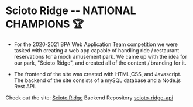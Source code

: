 # Scioto Ridge -- NATIONAL CHAMPIONS 🏆

- For the 2020-2021 BPA Web Application Team competition we were tasked with creating a web app capable of handling ride / restaurant reservations for a mock amusement park. We came up with the idea for our park, "Scioto Ridge", and created all of the content / branding for it. 

- The frontend of the site was created with HTML,CSS, and Javascript. The backend of the site consists of a mySQL database and a Node.js Rest API.


Check out the site: [Scioto Ridge](https://efctsmultimedians.com/webapp)
Backend Repository [scioto-ridge-api](https://github.com/garrett-c714/scioto-ridge-api)
